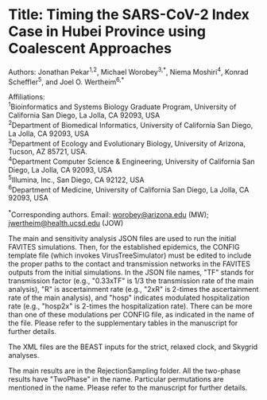 # Title: Timing the SARS-CoV-2 Index Case in Hubei Province using Coalescent Approaches
Authors: Jonathan Pekar<sup>1,2</sup>, Michael Worobey<sup>3,\*</sup>, Niema Moshiri<sup>4</sup>, Konrad Scheffler<sup>5</sup>, and Joel O. Wertheim<sup>6,\*</sup><br />

Affiliations:<br />
<sup>1</sup>Bioinformatics and Systems Biology Graduate Program, University of California San Diego, La Jolla, CA 92093, USA<br />
<sup>2</sup>Department of Biomedical Informatics, University of California San Diego, La Jolla, CA 92093, USA<br />
<sup>3</sup>Department of Ecology and Evolutionary Biology, University of Arizona, Tucson, AZ 85721, USA.<br />
<sup>4</sup>Department Computer Science & Engineering, University of California San Diego, La Jolla, CA 92093, USA<br />
<sup>5</sup>Illumina, Inc., San Diego, CA 92122, USA<br />
<sup>6</sup>Department of Medicine, University of California San Diego, La Jolla, CA 92093, USA<br />

<sup>\*</sup>Corresponding authors. Email: worobey@arizona.edu (MW); jwertheim@health.ucsd.edu (JOW)

The main and sensitivity analysis JSON files are used to run the initial FAVITES simulations. Then, for the established epidemics, the CONFIG template file (which invokes VirusTreeSimulator) must be edited to include the proper paths to the contact and transmission networks in the FAVITES outputs from the initial simulations. In the JSON file names, "TF" stands for transmission factor (e.g., "0.33xTF" is 1/3 the transmission rate of the main analysis), "R" is ascertainment rate (e.g., "2xR" is 2-times the ascertainment rate of the main analysis), and "hosp" indicates modulated hospitalization rate (e.g., "hosp2x" is 2-times the hospitalization rate). There can be more than one of these modulations per CONFIG file, as indicated in the name of the file. Please refer to the supplementary tables in the manuscript for further details.  

The XML files are the BEAST inputs for the strict, relaxed clock, and Skygrid analyses. 

The main results are in the RejectionSampling folder. All the two-phase results have "TwoPhase" in the name. Particular permutations are mentioned in the name. Please refer to the manuscript for further details.
